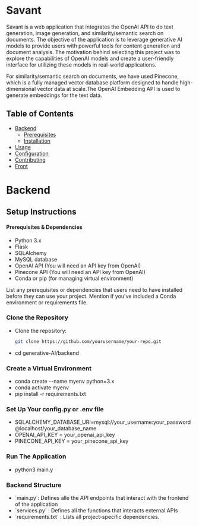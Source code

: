 # Savant

Savant is a web application that integrates the OpenAI API to do text generation, image generation, and similarity/semantic search on documents. The objective of the application is to leverage generative AI models to provide users with powerful tools for content generation and document analysis. The motivation behind selecting this project was to explore the capabilities of OpenAI models and create a user-friendly interface for utilizing these models in real-world applications.

For similarity/semantic search on documents, we have used Pinecone, which is a fully managed vector database platform designed to handle high-dimensional vector data at scale.The OpenAI Embedding API is used to generate embeddings for the text data. 

## Table of Contents

- [Backend](#backend)
  - [Prerequisites](#prerequisites)
  - [Installation](#installation)
- [Usage](#usage)
- [Configuration](#configuration)
- [Contributing](#contributing)
- [Front](#frontend)

# Backend 

## Setup Instructions


#### Prerequisites & Dependencies

- Python 3.x
- Flask
- SQLAlchemy
- MySQL database
- OpenAI API (You will need an API key from OpenAI)
- Pinecone API (You will need an API key from OpenAI)
- Conda or pip (for managing virtual environment)

List any prerequisites or dependencies that users need to have installed before they can use your project. Mention if you've included a Conda environment or requirements file.
###  Clone the Repository
- Clone the repository:

   ```bash
   git clone https://github.com/yourusername/your-repo.git

- cd generative-AI/backend

### Create a Virtual Environment 
- conda create --name myenv python=3.x
- conda activate myenv
- pip install -r requirements.txt



### Set Up Your config.py or .env file
- SQLALCHEMY_DATABASE_URI=mysql://your_username:your_password@localhost/your_database_name
- OPENAI_API_KEY = your_openai_api_key
- PINECONE_API_KEY = your_pinecone_api_key

### Run The Application
- python3 main.y

### Backend Structure
- ´main.py´: Defines alle the API endpoints that interact with the frontend of the application
- ´services.py´ : Defines all the functions that interacts external APIs 
- ´requirements.txt´ : Lists all project-specific dependencies.

